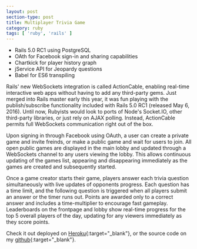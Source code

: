 ```yaml
---
layout: post
section-type: post
title: Multiplayer Trivia Game
category: ruby
tags: [ 'ruby', 'rails' ]
---
```

<ul>
  <li>Rails 5.0 RC1 using PostgreSQL</li>

  <li>OAth for Facebook sign-in and sharing capabilities</li>

  <li>Chartkick for player history graph</li>

  <li>jService API for Jeopardy questions</li>

  <li>Babel for ES6 transpiling</li>
</ul>

Rails' new WebSockets integration is called ActionCable, enabling real-time interactive web apps without having to add any third-party gems. Just merged into Rails master early this year, it was fun playing with the publish/subscribe functionality included with Rails 5.0 RC1 (released May 6, 2016). Until now, Rubyists would look to ports of Node's Socket.IO, other third-party libraries, or just rely on AJAX polling. Instead, ActionCable permits full WebSockets communication right out of the box.

Upon signing in through Facebook using OAuth, a user can create a private game and invite freinds, or make a public game and wait for users to join. All open public games are displayed in the main lobby and updated through a WebSockets channel to any users viewing the lobby. This allows continuous updating of the games list, appearing and disappearing immediately as the games are created and subsequently started. 

Once a game creator starts their game, players answer each trivia question simultaneously with live updates of opponents progress. Each question has a time limit, and the following question is triggered when all players submit an answer or the timer runs out. Points are awarded only to a correct answer and includes a time-multiplier to encourage fast gameplay. Leaderboards on the frontpage and lobby show real-time progress for the top 5 overall players of the day, updating for any viewers immediately as they score points.


Check it out deployed on [Heroku](http://tricksy-hobbit.heroku.com/){:target="_blank"}, or the source code on my [github](https://github.com/samwoodson/tricksy-hobbit){:target="_blank"}.